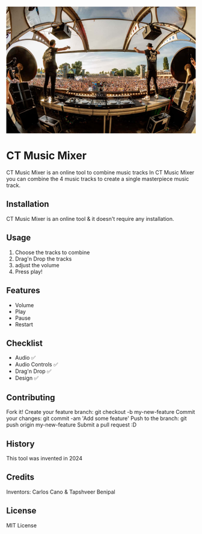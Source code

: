 ![Reference img](./images/Reference%20Image.jpg)

# CT Music Mixer
CT Music Mixer is an online tool to combine music tracks In CT Music Mixer you can combine the 4 music tracks to create a single masterpiece music track.

## Installation
CT Music Mixer is an online tool & it doesn't require any installation.

## Usage
1. Choose the tracks to combine
2. Drag'n Drop the tracks
3. adjust the volume
4. Press play!

## Features
- Volume
- Play
- Pause
- Restart

## Checklist
- Audio ✅
- Audio Controls ✅
- Drag'n Drop ✅
- Design ✅

## Contributing
Fork it!
Create your feature branch: git checkout -b my-new-feature
Commit your changes: git commit -am 'Add some feature'
Push to the branch: git push origin my-new-feature
Submit a pull request :D

## History
This tool was invented in 2024

## Credits
Inventors: Carlos Cano & Tapshveer Benipal

## License
MIT License